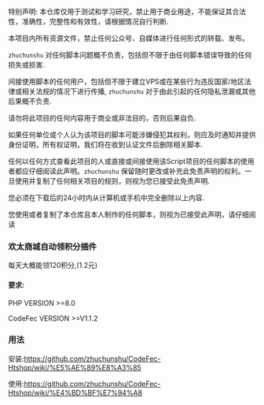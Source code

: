 特别声明:
本仓库仅用于测试和学习研究，禁止用于商业用途，不能保证其合法性，准确性，完整性和有效性，请根据情况自行判断.

本项目内所有资源文件，禁止任何公众号、自媒体进行任何形式的转载、发布。

`zhuchunshu` 对任何脚本问题概不负责，包括但不限于由任何脚本错误导致的任何损失或损害.

间接使用脚本的任何用户，包括但不限于建立VPS或在某些行为违反国家/地区法律或相关法规的情况下进行传播, `zhuchunshu` 对于由此引起的任何隐私泄漏或其他后果概不负责.

请勿将此项目的任何内容用于商业或非法目的，否则后果自负.

如果任何单位或个人认为该项目的脚本可能涉嫌侵犯其权利，则应及时通知并提供身份证明，所有权证明，我们将在收到认证文件后删除相关脚本.

任何以任何方式查看此项目的人或直接或间接使用该Script项目的任何脚本的使用者都应仔细阅读此声明。`zhuchunshu` 保留随时更改或补充此免责声明的权利。一旦使用并复制了任何相关项目的规则，则视为您已接受此免责声明.

您必须在下载后的24小时内从计算机或手机中完全删除以上内容.

您使用或者复制了本仓库且本人制作的任何脚本，则视为已接受此声明，请仔细阅读


### 欢太商城自动领积分插件

每天大概能领120积分,(1.2元)

#### 要求: 
PHP VERSION >=8.0

CodeFec VERSION >=V1.1.2

### 用法
安装:https://github.com/zhuchunshu/CodeFec-Htshop/wiki/%E5%AE%89%E8%A3%85

使用:https://github.com/zhuchunshu/CodeFec-Htshop/wiki/%E4%BD%BF%E7%94%A8

